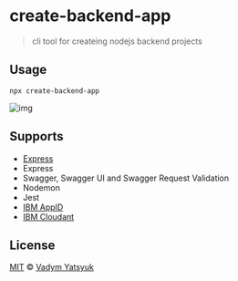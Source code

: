 # create-backend-app

> cli tool for createing nodejs backend projects

## Usage

```
npx create-backend-app
```

![img](https://user-images.githubusercontent.com/3748453/95793526-0fadec80-0ce6-11eb-8b34-052d87888e92.jpg)

## Supports

- [Express](https://expressjs.com/)
- Express
- Swagger, Swagger UI and Swagger Request Validation
- Nodemon
- Jest
- [IBM AppID](https://www.ibm.com/cloud/app-id)
- [IBM Cloudant](https://www.ibm.com/cloud/cloudant)

## License

[MIT](https://tldrlegal.com/license/mit-license) © [Vadym Yatsyuk](https://github.com/vadimdez)
